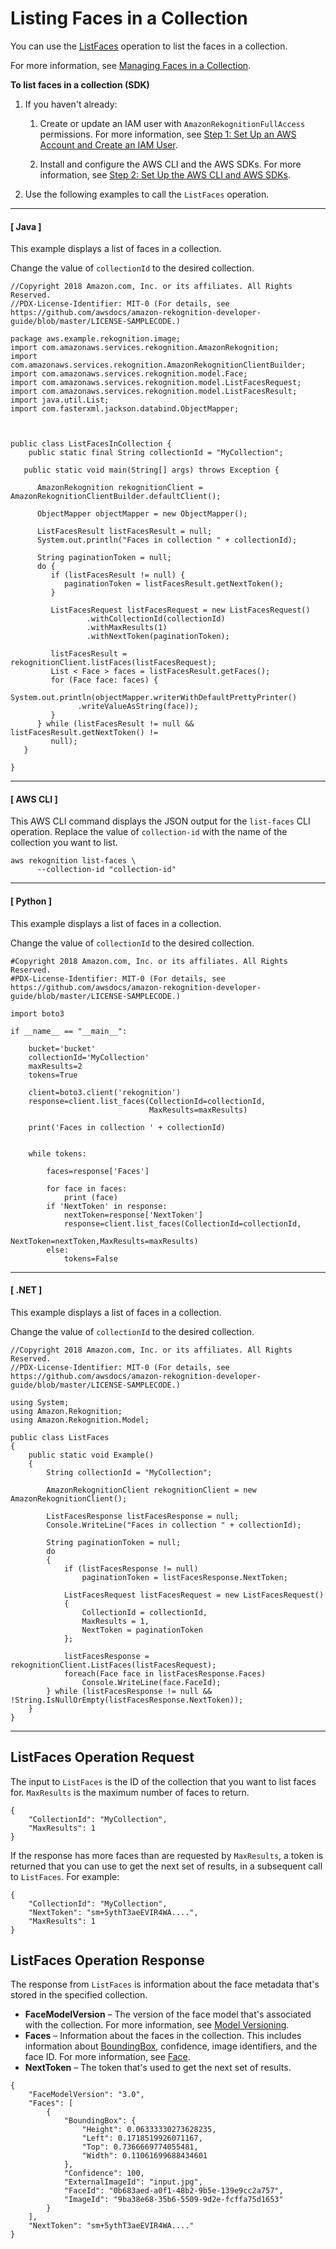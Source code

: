 # Listing Faces in a Collection<a name="list-faces-in-collection-procedure"></a>

You can use the [ListFaces](API_ListFaces.md) operation to list the faces in a collection\.

For more information, see [Managing Faces in a Collection](collections.md#collections-index-faces)\. 

**To list faces in a collection \(SDK\)**

1. If you haven't already:

   1. Create or update an IAM user with `AmazonRekognitionFullAccess` permissions\. For more information, see [Step 1: Set Up an AWS Account and Create an IAM User](setting-up.md#setting-up-iam)\.

   1. Install and configure the AWS CLI and the AWS SDKs\. For more information, see [Step 2: Set Up the AWS CLI and AWS SDKs](setup-awscli-sdk.md)\.

1. Use the following examples to call the `ListFaces` operation\.

------
#### [ Java ]

   This example displays a list of faces in a collection\.

   Change the value of `collectionId` to the desired collection\.

   ```
   //Copyright 2018 Amazon.com, Inc. or its affiliates. All Rights Reserved.
   //PDX-License-Identifier: MIT-0 (For details, see https://github.com/awsdocs/amazon-rekognition-developer-guide/blob/master/LICENSE-SAMPLECODE.)
   
   package aws.example.rekognition.image;
   import com.amazonaws.services.rekognition.AmazonRekognition;
   import com.amazonaws.services.rekognition.AmazonRekognitionClientBuilder;
   import com.amazonaws.services.rekognition.model.Face;
   import com.amazonaws.services.rekognition.model.ListFacesRequest;
   import com.amazonaws.services.rekognition.model.ListFacesResult;
   import java.util.List;
   import com.fasterxml.jackson.databind.ObjectMapper;
   
   
   
   public class ListFacesInCollection {
       public static final String collectionId = "MyCollection";
   
      public static void main(String[] args) throws Exception {
         
         AmazonRekognition rekognitionClient = AmazonRekognitionClientBuilder.defaultClient();
   
         ObjectMapper objectMapper = new ObjectMapper();
   
         ListFacesResult listFacesResult = null;
         System.out.println("Faces in collection " + collectionId);
   
         String paginationToken = null;
         do {
            if (listFacesResult != null) {
               paginationToken = listFacesResult.getNextToken();
            }
            
            ListFacesRequest listFacesRequest = new ListFacesRequest()
                    .withCollectionId(collectionId)
                    .withMaxResults(1)
                    .withNextToken(paginationToken);
           
            listFacesResult =  rekognitionClient.listFaces(listFacesRequest);
            List < Face > faces = listFacesResult.getFaces();
            for (Face face: faces) {
               System.out.println(objectMapper.writerWithDefaultPrettyPrinter()
                  .writeValueAsString(face));
            }
         } while (listFacesResult != null && listFacesResult.getNextToken() !=
            null);
      }
   
   }
   ```

------
#### [ AWS CLI ]

   This AWS CLI command displays the JSON output for the `list-faces` CLI operation\. Replace the value of `collection-id` with the name of the collection you want to list\.

   ```
   aws rekognition list-faces \
         --collection-id "collection-id"
   ```

------
#### [ Python ]

   This example displays a list of faces in a collection\.

   Change the value of `collectionId` to the desired collection\.

   ```
   #Copyright 2018 Amazon.com, Inc. or its affiliates. All Rights Reserved.
   #PDX-License-Identifier: MIT-0 (For details, see https://github.com/awsdocs/amazon-rekognition-developer-guide/blob/master/LICENSE-SAMPLECODE.)
   
   import boto3
   
   if __name__ == "__main__":
   
       bucket='bucket'
       collectionId='MyCollection'
       maxResults=2
       tokens=True
   
       client=boto3.client('rekognition')
       response=client.list_faces(CollectionId=collectionId,
                                  MaxResults=maxResults)
   
       print('Faces in collection ' + collectionId)
   
    
       while tokens:
   
           faces=response['Faces']
   
           for face in faces:
               print (face)
           if 'NextToken' in response:
               nextToken=response['NextToken']
               response=client.list_faces(CollectionId=collectionId,
                                          NextToken=nextToken,MaxResults=maxResults)
           else:
               tokens=False
   ```

------
#### [ \.NET ]

   This example displays a list of faces in a collection\.

   Change the value of `collectionId` to the desired collection\.

   ```
   //Copyright 2018 Amazon.com, Inc. or its affiliates. All Rights Reserved.
   //PDX-License-Identifier: MIT-0 (For details, see https://github.com/awsdocs/amazon-rekognition-developer-guide/blob/master/LICENSE-SAMPLECODE.)
   
   using System;
   using Amazon.Rekognition;
   using Amazon.Rekognition.Model;
   
   public class ListFaces
   {
       public static void Example()
       {
           String collectionId = "MyCollection";
   
           AmazonRekognitionClient rekognitionClient = new AmazonRekognitionClient();
   
           ListFacesResponse listFacesResponse = null;
           Console.WriteLine("Faces in collection " + collectionId);
   
           String paginationToken = null;
           do
           {
               if (listFacesResponse != null)
                   paginationToken = listFacesResponse.NextToken;
   
               ListFacesRequest listFacesRequest = new ListFacesRequest()
               {
                   CollectionId = collectionId,
                   MaxResults = 1,
                   NextToken = paginationToken
               };
   
               listFacesResponse = rekognitionClient.ListFaces(listFacesRequest);
               foreach(Face face in listFacesResponse.Faces)
                   Console.WriteLine(face.FaceId);
           } while (listFacesResponse != null && !String.IsNullOrEmpty(listFacesResponse.NextToken));
       }
   }
   ```

------

## ListFaces Operation Request<a name="listfaces-request"></a>

The input to `ListFaces` is the ID of the collection that you want to list faces for\. `MaxResults` is the maximum number of faces to return\. 

```
{
    "CollectionId": "MyCollection",
    "MaxResults": 1
}
```

If the response has more faces than are requested by `MaxResults`, a token is returned that you can use to get the next set of results, in a subsequent call to `ListFaces`\. For example:

```
{
    "CollectionId": "MyCollection",
    "NextToken": "sm+5ythT3aeEVIR4WA....",
    "MaxResults": 1
}
```

## ListFaces Operation Response<a name="listfaces-response"></a>

The response from `ListFaces` is information about the face metadata that's stored in the specified collection\.
+ **FaceModelVersion** – The version of the face model that's associated with the collection\. For more information, see [Model Versioning](face-detection-model.md)\.
+  **Faces** – Information about the faces in the collection\. This includes information about [BoundingBox](API_BoundingBox.md), confidence, image identifiers, and the face ID\. For more information, see [Face](API_Face.md)\. 
+  **NextToken** – The token that's used to get the next set of results\. 

```
{
    "FaceModelVersion": "3.0",
    "Faces": [
        {
            "BoundingBox": {
                "Height": 0.06333330273628235,
                "Left": 0.1718519926071167,
                "Top": 0.7366669774055481,
                "Width": 0.11061699688434601
            },
            "Confidence": 100,
            "ExternalImageId": "input.jpg",
            "FaceId": "0b683aed-a0f1-48b2-9b5e-139e9cc2a757",
            "ImageId": "9ba38e68-35b6-5509-9d2e-fcffa75d1653"
        }
    ],
    "NextToken": "sm+5ythT3aeEVIR4WA...."
}
```